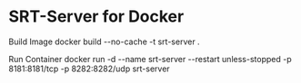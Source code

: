 # SRT-Server for Docker

Build Image docker build --no-cache -t srt-server .

Run Container docker run -d --name srt-server --restart unless-stopped -p 8181:8181/tcp -p 8282:8282/udp srt-server

